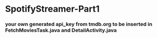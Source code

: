 # SpotifyStreamer-Part1

### your own generated api_key from tmdb.org to be inserted in FetchMoviesTask.java and DetailActivity.java

